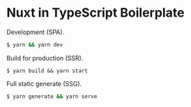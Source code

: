 # Nuxt in TypeScript Boilerplate

Development (SPA).
``` bash
$ yarn && yarn dev
```

Build for production (SSR).
```
$ yarn build && yarn start
```

Full static generate (SSG).
```bash
$ yarn generate && yarn serve
```
